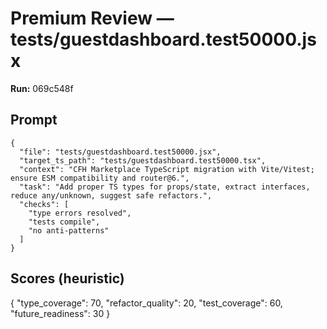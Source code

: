# Premium Review — tests/guestdashboard.test50000.jsx

**Run:** 069c548f

## Prompt

```
{
  "file": "tests/guestdashboard.test50000.jsx",
  "target_ts_path": "tests/guestdashboard.test50000.tsx",
  "context": "CFH Marketplace TypeScript migration with Vite/Vitest; ensure ESM compatibility and router@6.",
  "task": "Add proper TS types for props/state, extract interfaces, reduce any/unknown, suggest safe refactors.",
  "checks": [
    "type errors resolved",
    "tests compile",
    "no anti-patterns"
  ]
}
```

## Scores (heuristic)

{
  "type_coverage": 70,
  "refactor_quality": 20,
  "test_coverage": 60,
  "future_readiness": 30
}
